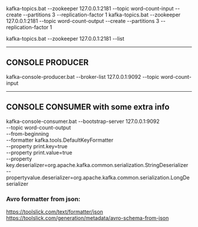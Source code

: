 kafka-topics.bat --zookeeper 127.0.0.1:2181 --topic word-count-input --create --partitions 3 --replication-factor 1
kafka-topics.bat --zookeeper 127.0.0.1:2181 --topic word-count-output --create --partitions 3 --replication-factor 1

kafka-topics.bat --zookeeper 127.0.0.1:2181 --list

-----------------------
CONSOLE PRODUCER
------------------------
kafka-console-producer.bat --broker-list 127.0.0.1:9092 --topic word-count-input

--------------------
CONSOLE CONSUMER with some extra info
--------------------
kafka-console-consumer.bat --bootstrap-server 127.0.0.1:9092 \
 --topic word-count-output \
--from-beginning \
--formatter kafka.tools.DefaultKeyFormatter \
--property print.key=true \
--property print.value=true \
--property key.deserializer=org.apache.kafka.common.serialization.StringDeserializer \
--propertyvalue.deserializer=org.apache.kafka.common.serialization.LongDeserializer


### Avro formatter from json:
https://toolslick.com/text/formatter/json
https://toolslick.com/generation/metadata/avro-schema-from-json

